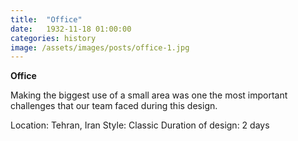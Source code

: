 ```yaml
---
title:  "Office"
date:   1932-11-18 01:00:00
categories: history
image: /assets/images/posts/office-1.jpg
---
```

**Office**

Making the biggest use of a small area was one the most important challenges that our team faced during this design.

Location: Tehran, Iran
Style: Classic
Duration of design: 2 days